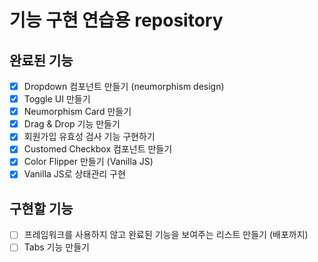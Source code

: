 # 기능 구현 연습용 repository

## 완료된 기능
- [x] Dropdown 컴포넌트 만들기 (neumorphism design)
- [x] Toggle UI 만들기
- [x] Neumorphism Card 만들기
- [x] Drag & Drop 기능 만들기
- [x] 회원가입 유효성 검사 기능 구현하기
- [x] Customed Checkbox 컴포넌트 만들기
- [x] Color Flipper 만들기 (Vanilla JS)
- [x] Vanilla JS로 상태관리 구현

## 구현할 기능
- [ ] 프레임워크를 사용하지 않고 완료된 기능을 보여주는 리스트 만들기 (배포까지)
- [ ] Tabs 기능 만들기
